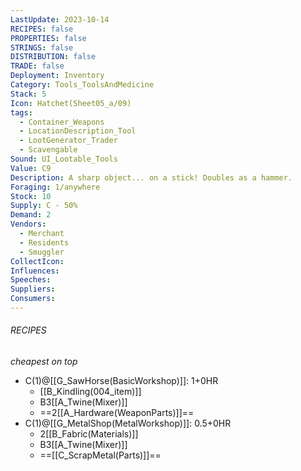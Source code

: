 ```yaml
---
LastUpdate: 2023-10-14
RECIPES: false
PROPERTIES: false
STRINGS: false
DISTRIBUTION: false
TRADE: false
Deployment: Inventory
Category: Tools_ToolsAndMedicine
Stack: 5
Icon: Hatchet(Sheet05_a/09)
tags:
  - Container_Weapons
  - LocationDescription_Tool
  - LootGenerator_Trader
  - Scavengable
Sound: UI_Lootable_Tools
Value: C9
Description: A sharp object... on a stick! Doubles as a hammer.
Foraging: 1/anywhere
Stock: 10
Supply: C - 50%
Demand: 2
Vendors:
  - Merchant
  - Residents
  - Smuggler
CollectIcon: 
Influences: 
Speeches: 
Suppliers: 
Consumers:
---
```


###### RECIPES
*cheapest on top*
- C(1)@[[G_SawHorse(BasicWorkshop)]]: 1+0HR
	- [[B_Kindling(004_item)]]
	- B3[[A_Twine(Mixer)]]
	- ==2[[A_Hardware(WeaponParts)]]==
- C(1)@[[G_MetalShop(MetalWorkshop)]]: 0.5+0HR
	- 2[[B_Fabric(Materials)]]
	- B3[[A_Twine(Mixer)]]
	- ==[[C_ScrapMetal(Parts)]]==